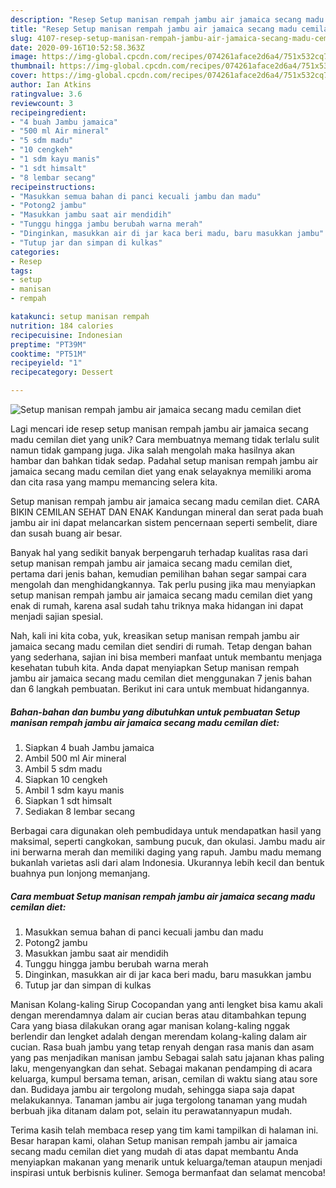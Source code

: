 ```yaml
---
description: "Resep Setup manisan rempah jambu air jamaica secang madu cemilan diet Anti Gagal"
title: "Resep Setup manisan rempah jambu air jamaica secang madu cemilan diet Anti Gagal"
slug: 4107-resep-setup-manisan-rempah-jambu-air-jamaica-secang-madu-cemilan-diet-anti-gagal
date: 2020-09-16T10:52:58.363Z
image: https://img-global.cpcdn.com/recipes/074261aface2d6a4/751x532cq70/setup-manisan-rempah-jambu-air-jamaica-secang-madu-cemilan-diet-foto-resep-utama.jpg
thumbnail: https://img-global.cpcdn.com/recipes/074261aface2d6a4/751x532cq70/setup-manisan-rempah-jambu-air-jamaica-secang-madu-cemilan-diet-foto-resep-utama.jpg
cover: https://img-global.cpcdn.com/recipes/074261aface2d6a4/751x532cq70/setup-manisan-rempah-jambu-air-jamaica-secang-madu-cemilan-diet-foto-resep-utama.jpg
author: Ian Atkins
ratingvalue: 3.6
reviewcount: 3
recipeingredient:
- "4 buah Jambu jamaica"
- "500 ml Air mineral"
- "5 sdm madu"
- "10 cengkeh"
- "1 sdm kayu manis"
- "1 sdt himsalt"
- "8 lembar secang"
recipeinstructions:
- "Masukkan semua bahan di panci kecuali jambu dan madu"
- "Potong2 jambu"
- "Masukkan jambu saat air mendidih"
- "Tunggu hingga jambu berubah warna merah"
- "Dinginkan, masukkan air di jar kaca beri madu, baru masukkan jambu"
- "Tutup jar dan simpan di kulkas"
categories:
- Resep
tags:
- setup
- manisan
- rempah

katakunci: setup manisan rempah 
nutrition: 184 calories
recipecuisine: Indonesian
preptime: "PT39M"
cooktime: "PT51M"
recipeyield: "1"
recipecategory: Dessert

---
```



![Setup manisan rempah jambu air jamaica secang madu cemilan diet](https://img-global.cpcdn.com/recipes/074261aface2d6a4/751x532cq70/setup-manisan-rempah-jambu-air-jamaica-secang-madu-cemilan-diet-foto-resep-utama.jpg)

Lagi mencari ide resep setup manisan rempah jambu air jamaica secang madu cemilan diet yang unik? Cara membuatnya memang tidak terlalu sulit namun tidak gampang juga. Jika salah mengolah maka hasilnya akan hambar dan bahkan tidak sedap. Padahal setup manisan rempah jambu air jamaica secang madu cemilan diet yang enak selayaknya memiliki aroma dan cita rasa yang mampu memancing selera kita.

Setup manisan rempah jambu air jamaica secang madu cemilan diet. CARA BIKIN CEMILAN SEHAT DAN ENAK Kandungan mineral dan serat pada buah jambu air ini dapat melancarkan sistem pencernaan seperti sembelit, diare dan susah buang air besar.

Banyak hal yang sedikit banyak berpengaruh terhadap kualitas rasa dari setup manisan rempah jambu air jamaica secang madu cemilan diet, pertama dari jenis bahan, kemudian pemilihan bahan segar sampai cara mengolah dan menghidangkannya. Tak perlu pusing jika mau menyiapkan setup manisan rempah jambu air jamaica secang madu cemilan diet yang enak di rumah, karena asal sudah tahu triknya maka hidangan ini dapat menjadi sajian spesial.


Nah, kali ini kita coba, yuk, kreasikan setup manisan rempah jambu air jamaica secang madu cemilan diet sendiri di rumah. Tetap dengan bahan yang sederhana, sajian ini bisa memberi manfaat untuk membantu menjaga kesehatan tubuh kita. Anda dapat menyiapkan Setup manisan rempah jambu air jamaica secang madu cemilan diet menggunakan 7 jenis bahan dan 6 langkah pembuatan. Berikut ini cara untuk membuat hidangannya.

<!--inarticleads1-->

##### Bahan-bahan dan bumbu yang dibutuhkan untuk pembuatan Setup manisan rempah jambu air jamaica secang madu cemilan diet:

1. Siapkan 4 buah Jambu jamaica
1. Ambil 500 ml Air mineral
1. Ambil 5 sdm madu
1. Siapkan 10 cengkeh
1. Ambil 1 sdm kayu manis
1. Siapkan 1 sdt himsalt
1. Sediakan 8 lembar secang


Berbagai cara digunakan oleh pembudidaya untuk mendapatkan hasil yang maksimal, seperti cangkokan, sambung pucuk, dan okulasi. Jambu madu air ini berwarna merah dan memiliki daging yang rapuh. Jambu madu memang bukanlah varietas asli dari alam Indonesia. Ukurannya lebih kecil dan bentuk buahnya pun lonjong memanjang. 

<!--inarticleads2-->

##### Cara membuat Setup manisan rempah jambu air jamaica secang madu cemilan diet:

1. Masukkan semua bahan di panci kecuali jambu dan madu
1. Potong2 jambu
1. Masukkan jambu saat air mendidih
1. Tunggu hingga jambu berubah warna merah
1. Dinginkan, masukkan air di jar kaca beri madu, baru masukkan jambu
1. Tutup jar dan simpan di kulkas


Manisan Kolang-kaling Sirup Cocopandan yang anti lengket bisa kamu akali dengan merendamnya dalam air cucian beras atau ditambahkan tepung Cara yang biasa dilakukan orang agar manisan kolang-kaling nggak berlendir dan lengket adalah dengan merendam kolang-kaling dalam air cucian. Rasa buah jambu yang tetap renyah dengan rasa manis dan asam yang pas menjadikan manisan jambu Sebagai salah satu jajanan khas paling laku, mengenyangkan dan sehat. Sebagai makanan pendamping di acara keluarga, kumpul bersama teman, arisan, cemilan di waktu siang atau sore dan. Budidaya jambu air tergolong mudah, sehingga siapa saja dapat melakukannya. Tanaman jambu air juga tergolong tanaman yang mudah berbuah jika ditanam dalam pot, selain itu perawatannyapun mudah. 

Terima kasih telah membaca resep yang tim kami tampilkan di halaman ini. Besar harapan kami, olahan Setup manisan rempah jambu air jamaica secang madu cemilan diet yang mudah di atas dapat membantu Anda menyiapkan makanan yang menarik untuk keluarga/teman ataupun menjadi inspirasi untuk berbisnis kuliner. Semoga bermanfaat dan selamat mencoba!
